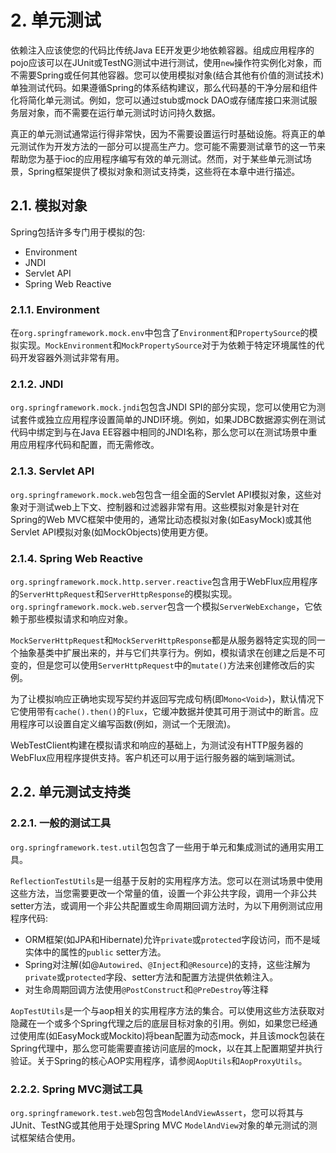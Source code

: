# 2. 单元测试

依赖注入应该使您的代码比传统Java EE开发更少地依赖容器。组成应用程序的pojo应该可以在JUnit或TestNG测试中进行测试，使用`new`操作符实例化对象，而不需要Spring或任何其他容器。您可以使用模拟对象(结合其他有价值的测试技术)单独测试代码。如果遵循Spring的体系结构建议，那么代码基的干净分层和组件化将简化单元测试。例如，您可以通过stub或mock DAO或存储库接口来测试服务层对象，而不需要在运行单元测试时访问持久数据。

真正的单元测试通常运行得非常快，因为不需要设置运行时基础设施。将真正的单元测试作为开发方法的一部分可以提高生产力。您可能不需要测试章节的这一节来帮助您为基于ioc的应用程序编写有效的单元测试。然而，对于某些单元测试场景，Spring框架提供了模拟对象和测试支持类，这些将在本章中进行描述。

## 2.1. 模拟对象
Spring包括许多专门用于模拟的包:

- Environment
- JNDI
- Servlet API
- Spring Web Reactive

### 2.1.1. Environment

在`org.springframework.mock.env`中包含了`Environment`和`PropertySource`的模拟实现。`MockEnvironment`和`MockPropertySource`对于为依赖于特定环境属性的代码开发容器外测试非常有用。

### 2.1.2. JNDI
`org.springframework.mock.jndi`包包含JNDI SPI的部分实现，您可以使用它为测试套件或独立应用程序设置简单的JNDI环境。例如，如果JDBC数据源实例在测试代码中绑定到与在Java EE容器中相同的JNDI名称，那么您可以在测试场景中重用应用程序代码和配置，而无需修改。


### 2.1.3. Servlet API

`org.springframework.mock.web`包包含一组全面的Servlet API模拟对象，这些对象对于测试web上下文、控制器和过滤器非常有用。这些模拟对象是针对在Spring的Web MVC框架中使用的，通常比动态模拟对象(如EasyMock)或其他Servlet API模拟对象(如MockObjects)使用更方便。

### 2.1.4. Spring Web Reactive

`org.springframework.mock.http.server.reactive`包含用于WebFlux应用程序的`ServerHttpRequest`和`ServerHttpResponse`的模拟实现。`org.springframework.mock.web.server`包含一个模拟`ServerWebExchange`，它依赖于那些模拟请求和响应对象。

`MockServerHttpRequest`和`MockServerHttpResponse`都是从服务器特定实现的同一个抽象基类中扩展出来的，并与它们共享行为。例如，模拟请求在创建之后是不可变的，但是您可以使用`ServerHttpRequest`中的`mutate()`方法来创建修改后的实例。

为了让模拟响应正确地实现写契约并返回写完成句柄(即`Mono<Void>`)，默认情况下它使用带有`cache().then()`的`Flux`，它缓冲数据并使其可用于测试中的断言。应用程序可以设置自定义编写函数(例如，测试一个无限流)。

WebTestClient构建在模拟请求和响应的基础上，为测试没有HTTP服务器的WebFlux应用程序提供支持。客户机还可以用于运行服务器的端到端测试。

## 2.2. 单元测试支持类

### 2.2.1. 一般的测试工具

`org.springframework.test.util`包包含了一些用于单元和集成测试的通用实用工具。

`ReflectionTestUtils`是一组基于反射的实用程序方法。您可以在测试场景中使用这些方法，当您需要更改一个常量的值，设置一个非公共字段，调用一个非公共setter方法，或调用一个非公共配置或生命周期回调方法时，为以下用例测试应用程序代码:

- ORM框架(如JPA和Hibernate)允许`private`或`protected`字段访问，而不是域实体中的属性的`public` setter方法。
- Spring对注解(如@`Autowired`、`@Inject`和`@Resource`)的支持，这些注解为`private`或`protected`字段、setter方法和配置方法提供依赖注入。
- 对生命周期回调方法使用`@PostConstruct`和`@PreDestroy`等注释

`AopTestUtils`是一个与aop相关的实用程序方法的集合。可以使用这些方法获取对隐藏在一个或多个Spring代理之后的底层目标对象的引用。例如，如果您已经通过使用库(如EasyMock或Mockito)将bean配置为动态mock，并且该mock包装在Spring代理中，那么您可能需要直接访问底层的mock，以在其上配置期望并执行验证。关于Spring的核心AOP实用程序，请参阅`AopUtils`和`AopProxyUtils`。

### 2.2.2. Spring MVC测试工具

`org.springframework.test.web`包包含`ModelAndViewAssert`，您可以将其与JUnit、TestNG或其他用于处理Spring MVC `ModelAndView`对象的单元测试的测试框架结合使用。
